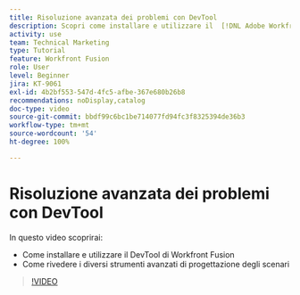 ```yaml
---
title: Risoluzione avanzata dei problemi con DevTool
description: Scopri come installare e utilizzare il  [!DNL Adobe Workfront Fusion dev tool] e rivedere i diversi strumenti avanzati di progettazione degli scenari inclusi.
activity: use
team: Technical Marketing
type: Tutorial
feature: Workfront Fusion
role: User
level: Beginner
jira: KT-9061
exl-id: 4b2bf553-547d-4fc5-afbe-367e680b26b8
recommendations: noDisplay,catalog
doc-type: video
source-git-commit: bbdf99c6bc1be714077fd94fc3f8325394de36b3
workflow-type: tm+mt
source-wordcount: '54'
ht-degree: 100%

---
```


# Risoluzione avanzata dei problemi con DevTool

In questo video scoprirai:

* Come installare e utilizzare il DevTool di Workfront Fusion
* Come rivedere i diversi strumenti avanzati di progettazione degli scenari

>[!VIDEO](https://video.tv.adobe.com/v/3418119/?quality=12&learn=on&enablevpops=1&captions=ita)
